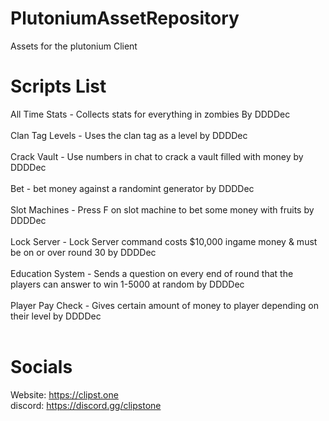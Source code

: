 # PlutoniumAssetRepository
Assets for the plutonium Client

# Scripts List
All Time Stats - Collects stats for everything in zombies By DDDDec<br /><br />
Clan Tag Levels - Uses the clan tag as a level by DDDDec<br /><br />
Crack Vault - Use numbers in chat to crack a vault filled with money by DDDDec<br /><br />
Bet - bet money against a randomint generator by DDDDec<br /><br />
Slot Machines - Press F on slot machine to bet some money with fruits by DDDDec<br /><br />
Lock Server - Lock Server command costs $10,000 ingame money & must be on or over round 30 by DDDDec<br /><br />
Education System - Sends a question on every end of round that the players can answer to win 1-5000 at random by DDDDec<br /><br />
Player Pay Check - Gives certain amount of money to player depending on their level by DDDDec<br /><br />

# Socials
Website: https://clipst.one<br />
discord: https://discord.gg/clipstone
